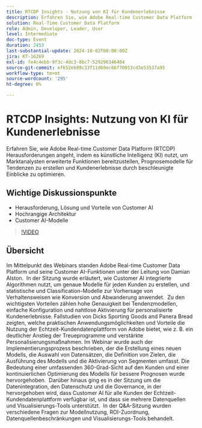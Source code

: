 ```yaml
---
title: RTCDP Insights - Nutzung von KI für Kundenerlebnisse
description: Erfahren Sie, wie Adobe Real-time Customer Data Platform (RTCDP) KI nutzt, um die Funktionen von Marktanalysten zu verbessern, prädiktive Tendenzmodelle zu erstellen und Kundenerlebnisse durch beschleunigte Einblicke zu optimieren. Dabei werden wichtige Themen wie Customer AI-Herausforderungen, Lösungen, Vorteile, allgemeine Architektur und KI-Modelle behandelt.
solution: Real-Time Customer Data Platform
role: Admin, Developer, Leader, User
level: Intermediate
doc-type: Event
duration: 2453
last-substantial-update: 2024-10-02T00:00:00Z
jira: KT-16269
exl-id: fe4c4ebb-9f3c-4dc3-8bc7-529296346404
source-git-commit: ef652eb09c33f11d69ec66f70013cd3e53537a95
workflow-type: tm+mt
source-wordcount: '295'
ht-degree: 0%

---
```


# RTCDP Insights: Nutzung von KI für Kundenerlebnisse

Erfahren Sie, wie Adobe Real-time Customer Data Platform (RTCDP) Herausforderungen angeht, indem es künstliche Intelligenz (KI) nutzt, um Marktanalysten erweiterte Funktionen bereitzustellen, Prognosemodelle für Tendenzen zu erstellen und Kundenerlebnisse durch beschleunigte Einblicke zu optimieren.

## Wichtige Diskussionspunkte

* Herausforderung, Lösung und Vorteile von Customer AI
* Hochrangige Architektur
* Customer AI-Modelle

>[!VIDEO](https://video.tv.adobe.com/v/3434919/?learn=on)

## Übersicht

Im Mittelpunkt des Webinars standen Adobe Real-time Customer Data Platform und seine Customer AI-Funktionen unter der Leitung von Damian Alston. &#x200B; In der Sitzung wurde erläutert, wie Customer AI integrierte Algorithmen nutzt, um genaue Modelle für jeden Kunden zu erstellen, und statistische und Classification-Modelle zur Vorhersage von Verhaltensweisen wie Konversion und Abwanderung anwendet. &#x200B; Zu den wichtigsten Vorteilen zählen hohe Genauigkeit bei Tendenzmodellen, einfache Konfiguration und nahtlose Aktivierung für personalisierte Kundenerlebnisse. &#x200B;Fallstudien von Dicks Sporting Goods and Panera Bread zeigten, welche praktischen Anwendungsmöglichkeiten und Vorteile die Nutzung der Echtzeit-Kundendatenplattform von Adobe bietet, wie z. B. ein deutlicher Anstieg der Treueprogramme und verstärkte Personalisierungsmaßnahmen. Im Webinar wurde auch der Implementierungsprozess beschrieben, der die Erstellung eines neuen Modells, die Auswahl von Datensätzen, die Definition von Zielen, die Ausführung des Modells und die Aktivierung von Segmenten umfasst. Die Bedeutung einer umfassenden 360-Grad-Sicht auf den Kunden und einer kontinuierlichen Optimierung des Modells für bessere Prognosen wurde hervorgehoben. &#x200B; Darüber hinaus ging es in der Sitzung um die Datenintegration, den Datenschutz und die Governance, in der hervorgehoben wird, dass Customer AI für alle Kunden der Echtzeit-Kundendatenplattform verfügbar ist, und dass sie mehrere Datenquellen und Visualisierungs-Tools unterstützt. &#x200B; In der Q&amp;A-Sitzung wurden verschiedene Fragen zur Modellnutzung, ROI-Zuordnung, Datenquellenbeschränkungen und Visualisierungs-Tools behandelt.
